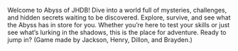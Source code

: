 Welcome to Abyss of JHDB! Dive into a world full of mysteries, challenges, and hidden secrets waiting to be discovered. Explore, survive, and see what the Abyss has in store for you. Whether you’re here to test your skills or just see what’s lurking in the shadows, this is the place for adventure. Ready to jump in? (Game made by Jackson, Henry, Dillon, and Brayden.)</h1>
